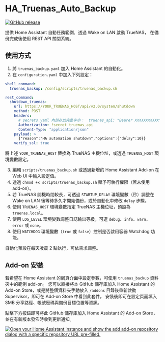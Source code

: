 # HA_Truenas_Auto_Backup

[![GitHub release](https://img.shields.io/github/v/release/marttrach/HA_Truenas_Auto_Backup)](https://github.com/marttrach/HA_Truenas_Auto_Backup/releases/latest)

提供 Home Assistant 自動任務範例，透過 Wake on LAN 啟動 TrueNAS，
在備份完成後使用 REST API 關閉系統。

## 使用方式
1. 將 `truenas_backup.yaml` 加入 Home Assistant 的自動化。
2. 在 `configuration.yaml` 中加入下列設定：

```yaml
shell_command:
  truenas_backup: /config/scripts/truenas_backup.sh

rest_command:
  shutdown_truenas:
    url: https://YOUR_TRUENAS_HOST/api/v2.0/system/shutdown
    method: POST
    headers:
      # secrets.yaml 內請存放完整字串：  truenas_api: "Bearer XXXXXXXXXXX"
      Authorization: !secret truenas_api
      Content-Type: "application/json"
    payload: >
      {"reason":"HA automation shutdown","options":{"delay":10}}
    verify_ssl: true
```

將上述 `YOUR_TRUENAS_HOST` 替換為 TrueNAS 主機位址，或透過 `TRUENAS_HOST` 環境變數設定。

3. 編輯 `scripts/truenas_backup.sh` 或透過新增的 Home Assistant Add-on 在 Web UI 中輸入設定值。
4. 透過 `chmod +x scripts/truenas_backup.sh` 賦予可執行權限（若未使用 add-on）。
5. 若 TrueNAS 開機時間較長，可透過 `STARTUP_DELAY` 環境變數（秒）調整在 Wake on LAN 後等待多久才開始備份，或於自動化中修改 `delay` 步驟。
6. 使用 `TRUENAS_HOST` 環境變數指定 TrueNAS 主機位址，預設為 `truenas.local`。
7. 使用 `LOG_LEVEL` 環境變數調整日誌輸出等級，可選 `debug`、`info`、`warn`、`error` 或 `none`。
8. 使用 `WATCHDOG` 環境變數（`true` 或 `false`）控制是否啟用容器 Watchdog 功能。

自動化預設在每天凌晨 2 點執行，可依需求調整。

## Add-on 安裝

若希望在 Home Assistant 的網頁介面中設定參數，可使用 `truenas_backup` 資料夾中的範例 add-on。
您可以直接將本 GitHub 儲存庫加入 Home Assistant 的 Add-on Store，或是將整個資料夾手動放入 `/addons` 目錄後重新啟動 Supervisor，即可在 Add-on Store 中看到此套件。
安裝後即可在設定頁面填入 SMB 分享路徑、帳號密碼與備份目標位置等資訊。

點擊下方按鈕即可將此 GitHub 儲存庫加入 Home Assistant 的 Add-on Store，並在有新版本發佈時收到更新通知。

[![Open your Home Assistant instance and show the add add-on repository dialog with a specific repository URL pre-filled.](https://my.home-assistant.io/badges/supervisor_add_addon_repository.svg)](https://my.home-assistant.io/redirect/supervisor_add_addon_repository/?repository_url=https%3A%2F%2Fgithub.com%2Fmarttrach%2FHA_Truenas_Auto_Backup)
